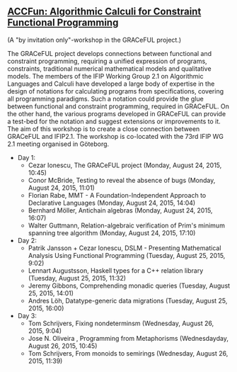 ## [ACCFun: Algorithmic Calculi for Constraint Functional Programming](http://wiki.portal.chalmers.se/cse/pmwiki.php/ST/ACCFun)
(A "by invitation only"-workshop in the GRACeFUL project.)

The GRACeFUL project develops connections between functional and constraint programming, requiring a unified expression of programs, constraints, traditional numerical mathematical models and qualitative models. The members of the IFIP Working Group 2.1 on Algorithmic Languages and Calculi have developed a large body of expertise in the design of notations for calculating programs from specifications, covering all programming paradigms. Such a notation could provide the glue between functional and constraint programming, required in GRACeFUL. On the other hand, the various programs developed in GRACeFUL can provide a test-bed for the notation and suggest extensions or improvements to it. The aim of this workshop is to create a close connection between GRACeFUL and IFIP2.1. The workshop is co-located with the 73rd IFIP WG 2.1 meeting organised in Göteborg.

* Day 1:
    * Cezar Ionescu, The GRACeFUL project (Monday, August 24, 2015, 10:45)
    * Conor McBride, Testing to reveal the absence of bugs (Monday, August 24, 2015, 11:01)
    * Florian Rabe, MMT - A Foundation-Independent Approach to Declarative Languages (Monday, August 24, 2015, 14:04)
    * Bernhard Möller, Antichain algebras (Monday, August 24, 2015, 16:07)
    * Walter Guttmann, Relation-algebraic verification of Prim's minimum spanning tree algorithm (Monday, August 24, 2015, 17:10)
* Day 2:
    * Patrik Jansson + Cezar Ionescu, DSLM - Presenting Mathematical Analysis Using Functional Programming (Tuesday, August 25, 2015, 9:02)
    * Lennart Augustsson, Haskell types for a C++ relation library (Tuesday, August 25, 2015, 11:32)
    * Jeremy Gibbons, Comprehending monadic queries (Tuesday, August 25, 2015, 14:01)
    * Andres Löh, Datatype-generic data migrations (Tuesday, August 25, 2015, 16:00)
* Day 3:
    * Tom Schrijvers, Fixing nondeterminsm (Wednesday, August 26, 2015, 9:04)
    * Jose N. Oliveira , Programming from Metaphorisms (Wednesdayday, August 26, 2015, 10:45)
    * Tom Schrijvers, From monoids to semirings (Wednesday, August 26, 2015, 11:39)
